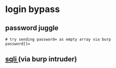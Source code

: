 # login bypass

## password juggle

```
# try sending password= as empty array via burp
password[]=
```

## [sqli ](https://github.com/iamkashz/ctf-scripts/blob/main/auth-bypass-sqli.txt)(via burp intruder)

